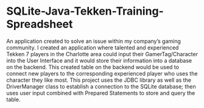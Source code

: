 # SQLite-Java-Tekken-Training-Spreadsheet
An application created to solve an issue within my company’s gaming community. I created an application where talented and experienced Tekken 7 players in the Charlotte area could input their GamerTag/Character into the User Interface and it would store their information into a database on the backend. This created table on the backend would be used to connect new players to the corresponding experienced player who uses the character they like most. This project uses the JDBC library as well as the DriverManager class to establish a connection to the SQLite database; then uses user input combined with Prepared Statements to store and query the table. 
